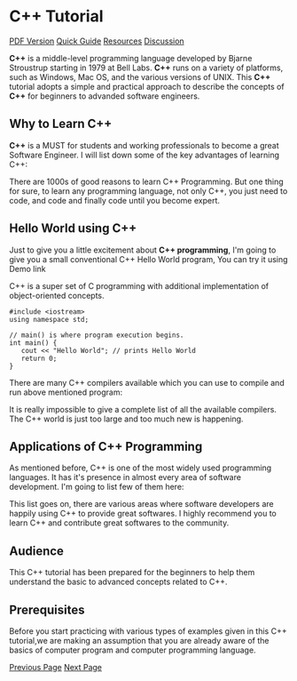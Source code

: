 # C++ Tutorial
[PDF Version](../cplusplus/cpp_pdf_version.md)
[Quick Guide](../cplusplus/cpp_quick_guide.md)
[Resources](../cplusplus/cpp_useful_resources.md)
[Discussion](../cplusplus/cpp_discussion.md)

**C++** is a middle-level programming language developed by Bjarne Stroustrup starting in 1979 at Bell Labs. **C++** runs on a variety of platforms, such as Windows, Mac OS, and the various versions of UNIX. This **C++** tutorial adopts a simple and practical approach to describe the concepts of **C++** for beginners to advanded software engineers.

## Why to Learn C++
**C++** is a MUST for students and working professionals to become a great Software Engineer. I will list down some of the key advantages of learning C++:

There are 1000s of good reasons to learn C++ Programming. But one thing for sure, to learn any programming language, not only C++, you just need to code, and code and finally code until you become expert.

## Hello World using C++
Just to give you a little excitement about **C++ programming**, I'm going to give you a small conventional C++ Hello World program, You can try it using Demo link

C++ is a super set of C programming with additional implementation of object-oriented concepts.

```
#include <iostream>
using namespace std;

// main() is where program execution begins.
int main() {
   cout << "Hello World"; // prints Hello World
   return 0;
}
```
There are many C++ compilers available which you can use to compile and run above mentioned program:

It is really impossible to give a complete list of all the available compilers. The C++ world is just too large and too much new is happening.

## Applications of C++ Programming
As mentioned before, C++ is one of the most widely used programming languages. It has it's presence in almost every area of software development. I'm going to list few of them here:

This list goes on, there are various areas where software developers are happily using C++ to provide great softwares. I highly recommend you to learn C++ and contribute great softwares to the community.

## Audience
This C++ tutorial has been prepared for the beginners to help them understand the basic to advanced concepts related to C++.

## Prerequisites
Before you start practicing with various types of examples given in this C++ tutorial,we are making an assumption that you are already aware of the basics of computer program and computer programming language.


[Previous Page](../cplusplus/index.md) [Next Page](../cplusplus/cpp_overview.md) 
